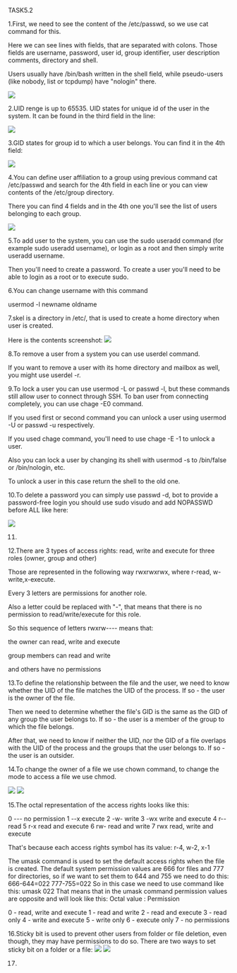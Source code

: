 TASK5.2


1.First, we need to see the content of the /etc/passwd, so we use cat command for this.

Here we can see lines with fields, that are separated with colons. Those fields are username, password, user id, group identifier, user description comments, directory and shell.

Users usually have /bin/bash written in the shell field, while pseudo-users (like nobody, list or tcpdump) have "nologin" there.

<img src="screenshots/1.png">


2.UID renge is up to 65535. UID states for unique id of the user in the system. It can be found in the third field in the line:

<img src="screenshots/1_2.png">


3.GID states for group id to which a user belongs. You can find it in the 4th field:

<img src="screenshots/1_3.png">


4.You can define user affiliation to a group using previous command cat /etc/passwd and search for the 4th field in each line or you can view contents of the /etc/group directory. 

There you can find 4 fields and in the 4th one you'll see the list of users belonging to each group.

<img src="screenshots/2.png">


5.To add user to the system, you can use the sudo useradd command (for example sudo useradd username), or login as a root and then simply write useradd username. 

Then you'll need to create a password. To create a user you'll need to be able to login as a root or to execute sudo.


6.You can change username with this command 

usermod -l newname oldname


7.skel is a directory in /etc/, that is used to create a home directory when user is created.

Here is the contents screenshot:
<img src="screenshots/3.png">


8.To remove a user from a system you can use userdel command. 

If you want to remove a user with its home directory and mailbox as well, you might use userdel -r.


9.To lock a user you can use usermod -L or passwd -l, but these commands still allow user to connect through SSH. To ban user from connecting completely, you can use chage -E0 command.

If you used first or second command you can unlock a user using usermod -U or passwd -u respectively.

If you used chage command, you'll need to use chage -E -1 to unlock a user.

Also you can lock a user by changing its shell with usermod -s to /bin/false or /bin/nologin, etc.

To unlock a user in this case return the shell to the old one.


10.To delete a password you can simply use passwd -d, bot to provide a password-free login you should use sudo visudo and add NOPASSWD before ALL like here:

<img src="screenshots/4.png">


11.


12.There are 3 types of access rights: read, write and execute for three roles (owner, group and other)

Those are represented in the following way rwxrwxrwx, where r-read, w-write,x-execute.

Every 3 letters are permissions for another role.

Also a letter could be replaced with "-", that means that there is no permission to read/write/execute for this role.

So this sequence of letters rwxrw---- means that:

the owner can read, write and execute

group members can read and write 

and others have no permissions


13.To define the relationship between the file and the user, we need to know whether the UID of the file matches the UID of the process. If so - the user is the owner of the file.

Then we need to determine whether the file's GID is the same as the GID of any group the user belongs to. If so - the user is a member of the group to which the file belongs.

After that, we need to know if neither the UID, nor the GID of a file overlaps with the UID of the process and the groups that the user belongs to. If so - the user is an outsider.


14.To change the owner of a file we use chown command, to change the mode to access a file we use chmod.

<img src="screenshots/5.png">
<img src="screenshots/6.png">


15.The octal representation of the access rights looks like this:

0 --- no permission
1 --x execute
2 -w- write
3 -wx write and execute
4 r-- read
5 r-x read and execute
6 rw- read and write
7 rwx read, write and execute

That's because each access rights symbol has its value: r-4, w-2, x-1

The umask command is used to set the default access rights when the file is created. The default system permission values are 666 for files and 777 for directories, so if we want to set them to 644 and 755 we need to do this:
666-644=022
777-755=022
So in this case we need to use command like this: umask 022
That means that in the umask command permission values are opposite and will look like this:
Octal value : Permission

0 - read, write and execute
1 - read and write
2 - read and execute
3 - read only
4 - write and execute
5 - write only
6 - execute only
7 - no permissions


16.Sticky bit is used to prevent other users from folder or file deletion, even though, they may have permissions to do so. There are two ways to set sticky bit on a folder or a file:
<img src="screenshots/7.png">
<img src="screenshots/8.png">


17.
